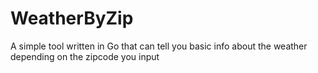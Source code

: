 # WeatherByZip
A simple tool written in Go that can tell you basic info about the weather depending on the zipcode you input
